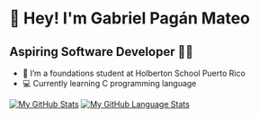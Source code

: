 # :wave: Hey! I'm Gabriel Pagán Mateo 
## Aspiring Software Developer :technologist:

- 🌱 I’m a foundations student at Holberton School Puerto Rico 
- :computer: Currently learning C programming language


[![My GitHub Stats](https://github-readme-stats.vercel.app/api/?username=GabrielPaganMateo&count_private=true&theme=tokyonight&showicons=true)]()
[![My GitHub Language Stats](https://github-readme-stats.vercel.app/api/top-langs/?username=GabrielPaganMateo&langs_count=5&theme=tokyonight)]()


<!---
GabrielPaganMateo/GabrielPaganMateo is a ✨ special ✨ repository because its `README.md` (this file) appears on your GitHub profile.
You can click the Preview link to take a look at your changes.
--->
